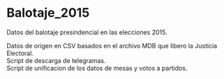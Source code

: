 # Balotaje_2015
Datos del balotaje presindencial en las elecciones 2015.  

Datos de origen en CSV basados en el archivo MDB que libero la Justicia Electoral.  
Script de descarga de telegramas.  
Script de unificacion de los datos de mesas y votos a partidos.  

